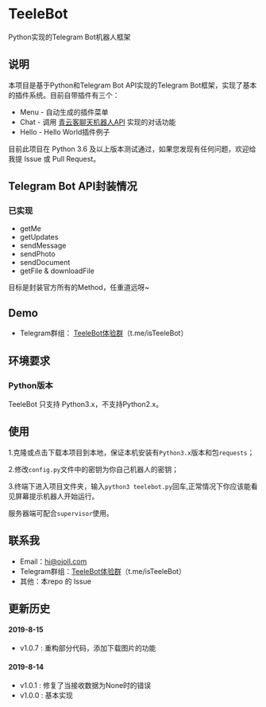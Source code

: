 # TeeleBot 
Python实现的Telegram Bot机器人框架







## 说明 ##

本项目是基于Python和Telegram Bot API实现的Telegram Bot框架，实现了基本的插件系统。目前自带插件有三个：

* Menu  -   自动生成的插件菜单
*   Chat  -   调用 [青云客聊天机器人API](http://api.qingyunke.com/) 实现的对话功能
*  Hello  -   Hello World插件例子



目前此项目在 Python 3.6 及以上版本测试通过，如果您发现有任何问题，欢迎给我提 Issue 或 Pull Request。







## Telegram Bot API封装情况

### 已实现 ###

* getMe
* getUpdates
* sendMessage
* sendPhoto
* sendDocument
* getFile & downloadFile



目标是封装官方所有的Method，任重道远呀~







## Demo ##

* Telegram群组： [TeeleBot体验群](http://t.m/isTeeleBot)（t.me/isTeeleBot）









## 环境要求 ##

### Python版本

TeeleBot 只支持 Python3.x，不支持Python2.x。





## 使用 ##

1.克隆或点击下载本项目到本地，保证本机安装有`Python3.x`版本和包`requests`；

2.修改`config.py`文件中的密钥为你自己机器人的密钥；

3.终端下进入项目文件夹，输入`python3 teelebot.py`回车,正常情况下你应该能看见屏幕提示机器人开始运行。



服务器端可配合`supervisor`使用。







## 联系我 ##

* Email：hi@ojoll.com
* Telegram群组：[TeeleBot体验群](http://t.m/isTeeleBot)（t.me/isTeeleBot）
* 其他：本repo 的 Issue







## 更新历史 ##

#### 2019-8-15 ####

* v1.0.7 : 重构部分代码，添加下载图片的功能

#### 2019-8-14 ####

* v1.0.1 : 修复了当接收数据为None时的错误
* v1.0.0 : 基本实现

